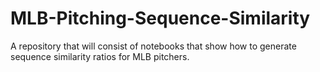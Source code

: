 # MLB-Pitching-Sequence-Similarity
A repository that will consist of notebooks that show how to generate sequence similarity ratios for MLB pitchers.
